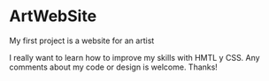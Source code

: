 # ArtWebSite
My first project is a website for an artist

I really want to learn how to improve my skills with HMTL y CSS. 
Any comments about my code or design is welcome. Thanks!
